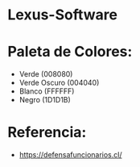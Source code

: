 # Lexus-Software

# Paleta de Colores:
- Verde (008080)
- Verde Oscuro (004040)
- Blanco (FFFFFF)
- Negro (1D1D1B)

# Referencia:
- https://defensafuncionarios.cl/
